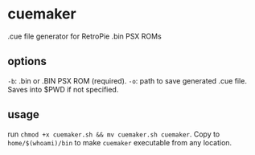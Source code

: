 # cuemaker

.cue file generator for RetroPie .bin PSX ROMs

## options

`-b`: .bin or .BIN PSX ROM (required).
`-o`: path to save generated .cue file. Saves into $PWD if not specified.

## usage
run `chmod +x cuemaker.sh && mv cuemaker.sh cuemaker`. Copy to `home/$(whoami)/bin` to make `cuemaker` executable from any location.